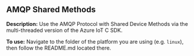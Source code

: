 ## AMQP Shared Methods

**Description:**
Use the AMQP Protocol with Shared Device Methods via the multi-threaded version of the Azure IoT C SDK.

**To use:** 
Navigate to the folder of the platform you are using (e.g. `linux`), then follow the README.md located there.
